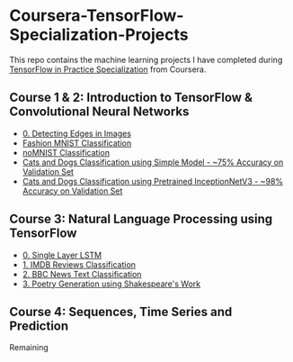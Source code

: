 # Coursera-TensorFlow-Specialization-Projects
 This repo contains the machine learning projects I have completed during [TensorFlow in Practice Specialization](https://www.coursera.org/specializations/tensorflow-in-practice) from Coursera.
 
 ## Course 1 & 2: Introduction to TensorFlow & Convolutional Neural Networks
- [0. Detecting Edges in Images](https://github.com/hasnainnaeem/Coursera-TensorFlow-Specialization-Projects/blob/master/Course%201%2C%202/0.%20Detecting%20Edges.ipynb)
- [Fashion MNIST Classification](https://github.com/hasnainnaeem/Coursera-TensorFlow-Specialization-Projects/blob/master/Course%201%2C%202/1.%20Fashion%20MNIST%20Classification.ipynb)
- [noMNIST Classification](https://github.com/hasnainnaeem/Coursera-TensorFlow-Specialization-Projects/blob/master/Course%201%2C%202/2.%20noMNIST%20Classification%20using%20Tensorflow.ipynb)
- [Cats and Dogs Classification using Simple Model - ~75% Accuracy on Validation Set](https://github.com/hasnainnaeem/Coursera-TensorFlow-Specialization-Projects/blob/master/Course%201%2C%202/3.%20Dogs%20vs%20Cats%20-%2075%25%20Accuracy%20on%20Validation%20Set.ipynb)
- [Cats and Dogs Classification using Pretrained InceptionNetV3 - ~98% Accuracy on Validation Set](https://github.com/hasnainnaeem/Coursera-TensorFlow-Specialization-Projects/blob/master/Course%201%2C%202/4.%20Dogs%20vs%20Cats%20-%2098%25%20Accuracy%20on%20Validation%20Set.ipynb)

 ## Course 3: Natural Language Processing using TensorFlow
 - [0. Single Layer LSTM](https://github.com/hasnainnaeem/Coursera-TensorFlow-Specialization-Projects/blob/master/Course%203/0.%20Single%20Layer%20LSTM.ipynb)
 - [1. IMDB Reviews Classification](https://github.com/hasnainnaeem/Coursera-TensorFlow-Specialization-Projects/blob/master/Course%203/1.%20IMDB%20Reviews%20Classification.ipynb)
 - [2. BBC News Text Classification](https://github.com/hasnainnaeem/Coursera-TensorFlow-Specialization-Projects/blob/master/Course%203/2.%20BBC%20News%20Text%20Classification.ipynb)
 - [3. Poetry Generation using Shakespeare's Work](https://github.com/hasnainnaeem/Coursera-TensorFlow-Specialization-Projects/blob/master/Course%203/3.%20Poetry%20Generation%20using%20Shakespeare's%20Work.ipynb)
 
 ## Course 4: Sequences, Time Series and Prediction
 Remaining
